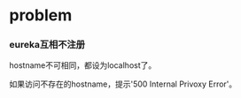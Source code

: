 # problem

### eureka互相不注册

hostname不可相同，都设为localhost了。

如果访问不存在的hostname，提示'500 Internal Privoxy Error'。
